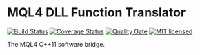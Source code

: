 # MQL4 DLL Function Translator

[![Build Status](https://travis-ci.org/mcqueen256/mql4dllft.svg?branch=master)](https://travis-ci.org/mcqueen256/mql4dllft)
[![Coverage Status](https://coveralls.io/repos/github/mcqueen256/mql4dllft/badge.svg?branch=master)](https://coveralls.io/github/mcqueen256/mql4dllft?branch=master)
[![Quality Gate](https://sonarcloud.io/api/badges/gate?key=com.mcqueen256.mql4dllft)](https://sonarcloud.io/dashboard?id=com.mcqueen256.mql4dllft)
[![MIT licensed](https://img.shields.io/badge/license-MIT-blue.svg)](https://raw.githubusercontent.com/mcqueen256/mql4dllft/master/LICENSE)


The MQL4 C++11 software bridge.
